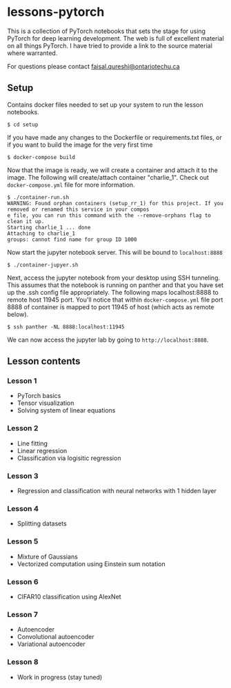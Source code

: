 # lessons-pytorch

This is a collection of PyTorch notebooks that sets the stage for using PyTorch for deep learning development.  The web is full of excellent material on all things PyTorch.  I have tried to provide a link to the source material where warranted.

For questions please contact faisal.qureshi@ontariotechu.ca

## Setup

Contains docker files needed to set up your system to run the lesson notebooks.

~~~
$ cd setup
~~~

If you have made any changes to the Dockerfile or requirements.txt files, or if you want to build the image for the very first time

~~~
$ docker-compose build
~~~

Now that the image is ready, we will create a container and attach it to the image.
The following will create/attach container "charlie_1".  Check out `docker-compose.yml` file for more information.

~~~
$ ./container-run.sh 
WARNING: Found orphan containers (setup_rr_1) for this project. If you removed or renamed this service in your compos
e file, you can run this command with the --remove-orphans flag to clean it up.
Starting charlie_1 ... done
Attaching to charlie_1
groups: cannot find name for group ID 1000
~~~

Now start the jupyter notebook server.  This will be bound to `localhost:8888`

~~~
$ ./container-jupyer.sh
~~~

Next, access the jupyter notebook from your desktop using SSH tunneling.  This assumes that the notebook is running on panther and that you have set up the .ssh config file appropriately.  The following maps localhost:8888 to remote host 11945 port.  You'll notice that within `docker-compose.yml` file port 8888 of container is mapped to port 11945 of host (which acts as remote below).

~~~
$ ssh panther -NL 8888:localhost:11945
~~~

We can now access the jupyter lab by going to `http://localhost:8888`.

## Lesson contents

### Lesson 1

- PyTorch basics
- Tensor visualization
- Solving system of linear equations

### Lesson 2

- Line fitting
- Linear regression
- Classification via logisitic regression

### Lesson 3

- Regression and classification with neural networks with 1 hidden layer

### Lesson 4

- Splitting datasets

### Lesson 5

- Mixture of Gaussians
- Vectorized computation using Einstein sum notation

### Lesson 6

- CIFAR10 classification using AlexNet

### Lesson 7

- Autoencoder
- Convolutional autoencoder
- Variational autoencoder

### Lesson 8

- Work in progress (stay tuned)




